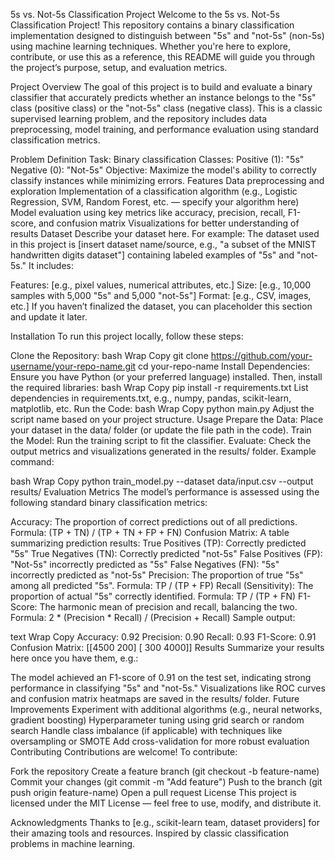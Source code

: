 5s vs. Not-5s Classification Project
Welcome to the 5s vs. Not-5s Classification Project! This repository contains a binary classification implementation designed to distinguish between "5s" and "not-5s" (non-5s) using machine learning techniques. Whether you're here to explore, contribute, or use this as a reference, this README will guide you through the project’s purpose, setup, and evaluation metrics.

Project Overview
The goal of this project is to build and evaluate a binary classifier that accurately predicts whether an instance belongs to the "5s" class (positive class) or the "not-5s" class (negative class). This is a classic supervised learning problem, and the repository includes data preprocessing, model training, and performance evaluation using standard classification metrics.

Problem Definition
Task: Binary classification
Classes:
Positive (1): "5s"
Negative (0): "Not-5s"
Objective: Maximize the model's ability to correctly classify instances while minimizing errors.
Features
Data preprocessing and exploration
Implementation of a classification algorithm (e.g., Logistic Regression, SVM, Random Forest, etc. — specify your algorithm here)
Model evaluation using key metrics like accuracy, precision, recall, F1-score, and confusion matrix
Visualizations for better understanding of results
Dataset
Describe your dataset here. For example:
The dataset used in this project is [insert dataset name/source, e.g., "a subset of the MNIST handwritten digits dataset"] containing labeled examples of "5s" and "not-5s." It includes:

Features: [e.g., pixel values, numerical attributes, etc.]
Size: [e.g., 10,000 samples with 5,000 "5s" and 5,000 "not-5s"]
Format: [e.g., CSV, images, etc.]
If you haven’t finalized the dataset, you can placeholder this section and update it later.

Installation
To run this project locally, follow these steps:

Clone the Repository:
bash
Wrap
Copy
git clone https://github.com/your-username/your-repo-name.git
cd your-repo-name
Install Dependencies: Ensure you have Python (or your preferred language) installed. Then, install the required libraries:
bash
Wrap
Copy
pip install -r requirements.txt
List dependencies in requirements.txt, e.g., numpy, pandas, scikit-learn, matplotlib, etc.
Run the Code:
bash
Wrap
Copy
python main.py
Adjust the script name based on your project structure.
Usage
Prepare the Data: Place your dataset in the data/ folder (or update the file path in the code).
Train the Model: Run the training script to fit the classifier.
Evaluate: Check the output metrics and visualizations generated in the results/ folder.
Example command:

bash
Wrap
Copy
python train_model.py --dataset data/input.csv --output results/
Evaluation Metrics
The model’s performance is assessed using the following standard binary classification metrics:

Accuracy: The proportion of correct predictions out of all predictions.
Formula: (TP + TN) / (TP + TN + FP + FN)
Confusion Matrix: A table summarizing prediction results:
True Positives (TP): Correctly predicted "5s"
True Negatives (TN): Correctly predicted "not-5s"
False Positives (FP): "Not-5s" incorrectly predicted as "5s"
False Negatives (FN): "5s" incorrectly predicted as "not-5s"
Precision: The proportion of true "5s" among all predicted "5s".
Formula: TP / (TP + FP)
Recall (Sensitivity): The proportion of actual "5s" correctly identified.
Formula: TP / (TP + FN)
F1-Score: The harmonic mean of precision and recall, balancing the two.
Formula: 2 * (Precision * Recall) / (Precision + Recall)
Sample output:

text
Wrap
Copy
Accuracy: 0.92
Precision: 0.90
Recall: 0.93
F1-Score: 0.91
Confusion Matrix:
[[4500  200]
 [ 300 4000]]
Results
Summarize your results here once you have them, e.g.:

The model achieved an F1-score of 0.91 on the test set, indicating strong performance in classifying "5s" and "not-5s."
Visualizations like ROC curves and confusion matrix heatmaps are saved in the results/ folder.
Future Improvements
Experiment with additional algorithms (e.g., neural networks, gradient boosting)
Hyperparameter tuning using grid search or random search
Handle class imbalance (if applicable) with techniques like oversampling or SMOTE
Add cross-validation for more robust evaluation
Contributing
Contributions are welcome! To contribute:

Fork the repository
Create a feature branch (git checkout -b feature-name)
Commit your changes (git commit -m "Add feature")
Push to the branch (git push origin feature-name)
Open a pull request
License
This project is licensed under the MIT License — feel free to use, modify, and distribute it.

Acknowledgments
Thanks to [e.g., scikit-learn team, dataset providers] for their amazing tools and resources.
Inspired by classic classification problems in machine learning.
